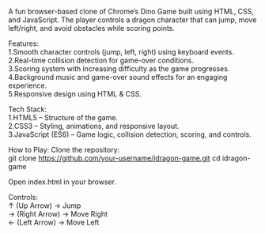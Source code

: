 A fun browser-based clone of Chrome’s Dino Game built using HTML, CSS, and JavaScript.
The player controls a dragon character that can jump, move left/right, and avoid obstacles while scoring points.

Features:   
1.Smooth character controls (jump, left, right) using keyboard events.  
2.Real-time collision detection for game-over conditions.   
3.Scoring system with increasing difficulty as the game progresses.    
4.Background music and game-over sound effects for an engaging experience.   
5.Responsive design using HTML & CSS.   


Tech Stack:     
1.HTML5 – Structure of the game.  
2.CSS3 – Styling, animations, and responsive layout.   
3.JavaScript (ES6) – Game logic, collision detection, scoring, and controls.  

How to Play: 
Clone the repository:  
git clone https://github.com/your-username/idragon-game.git
cd idragon-game  

Open index.html in your browser.  

Controls:  
↑ (Up Arrow) → Jump     
→ (Right Arrow) → Move Right     
← (Left Arrow) → Move Left  
